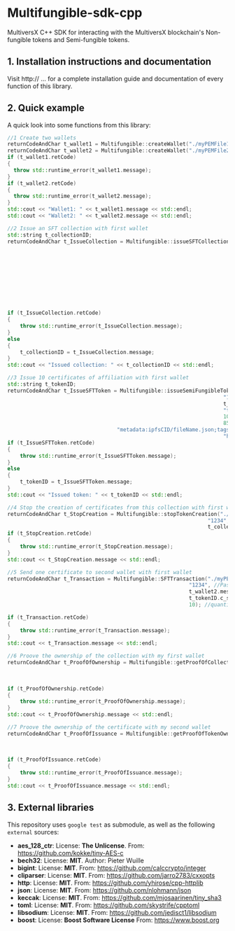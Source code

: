 # Multifungible-sdk-cpp

MultiversX C++ SDK for interacting with the MultiversX blockchain's Non-fungible tokens and Semi-fungible tokens. 

## 1. Installation instructions and documentation
Visit http:// ... for a complete installation guide and documentation of every function of this library.

## 2. Quick example
A quick look into some functions from this library: 

```c++
//1 Create two wallets
returnCodeAndChar t_wallet1 = Multifungible::createWallet("./myPEMFile1.json","1234");
returnCodeAndChar t_wallet2 = Multifungible::createWallet("./myPEMFile2.json","5678");
if (t_wallet1.retCode)
{
  throw std::runtime_error(t_wallet1.message);
}
if (t_wallet2.retCode)
{
  throw std::runtime_error(t_wallet2.message);
}
std::cout << "Wallet1: " << t_wallet1.message << std::endl;
std::cout << "Wallet2: " << t_wallet2.message << std::endl;

//2 Issue an SFT collection with first wallet
std::string t_collectionID;
returnCodeAndChar t_IssueCollection = Multifungible::issueSFTCollection("./myPEMFile1.json", //PEM file path
                                                                       "1234", //Password
                                                                       "Test", //Collection name
                                                                       "TST", //Collection ticker
                                                                       false, //canFreeze
                                                                       false, //canWipe
                                                                       true, //canPause
                                                                       false, //canTransferNFTCreateRole
                                                                       false, //canChangeOwner
                                                                       false, //canUpgrade
                                                                       true); //canAddSpecialRoles
if (t_IssueCollection.retCode)
{
    throw std::runtime_error(t_IssueCollection.message);
}
else
{
    t_collectionID = t_IssueCollection.message;
}
std::cout << "Issued collection: " << t_collectionID << std::endl;

//3 Issue 10 certificates of affiliation with first wallet
std::string t_tokenID;
returnCodeAndChar t_IssueSFTToken = Multifungible::issueSemiFungibleToken("./myPEMFile1.json",   //PEM file path
                                                                     "1234",                 //Password
                                                                     t_collectionID.c_str(), //collection name
                                                                     "tokenTest",            //Name of the token
                                                                     10,                     //quantity
                                                                     8500,                   //Royalties (85.00%)
                                   "metadata:ipfsCID/fileName.json;tags:tag1,tag2,tag3",     //metadata 
                                                                     "https://...");         //URL
if (t_IssueSFTToken.retCode)
{
    throw std::runtime_error(t_IssueSFTToken.message);
}
else
{
    t_tokenID = t_IssueSFTToken.message;
}
std::cout << "Issued token: " << t_tokenID << std::endl;

//4 Stop the creation of certificates from this collection with first wallet
returnCodeAndChar t_StopCreation = Multifungible::stopTokenCreation("./myPEMFile.json", //PEM file path
                                                                "1234", //Password
                                                                t_collectionID.c_str());
if (t_StopCreation.retCode)
{
    throw std::runtime_error(t_StopCreation.message);
}
std::cout << t_StopCreation.message << std::endl;

//5 Send one certificate to second wallet with first wallet
returnCodeAndChar t_Transaction = Multifungible::SFTTransaction("./myPEMFile.json", //PEM file path
                                                          "1234", //Password
                                                          t_wallet2.message, //Destination address
                                                          t_tokenID.c_str(), //SFT token ID
                                                          10); //quantity to send

if (t_Transaction.retCode)
{
    throw std::runtime_error(t_Transaction.message);
}
std::cout << t_Transaction.message << std::endl;

//6 Proove the ownership of the collection with my first wallet
returnCodeAndChar t_ProofOfOwnership = Multifungible::getProofOfCollectionOwnership ("./myPEMFile1.json", //PEM file path
                                                                                 "1234",                //Password
                                                                                  "abcd",               //ciphertext
                                                                                   t_collectionID.c_str());      //collection ID
if (t_ProofOfOwnership.retCode)
{
    throw std::runtime_error(t_ProofOfOwnership.message);
}
std::cout << t_ProofOfOwnership.message << std::endl;

//7 Proove the ownership of the certificate with my second wallet
returnCodeAndChar t_ProofOfIssuance = Multifungible::getProofOfTokenOwnership ("./myPEMFile2.json", //PEM file path
                                                                       "1234",                //Password
                                                                        "abcd",               //ciphertext
                                                                         t_tokenID.c_str());      //token ID
if (t_ProofOfIssuance.retCode)
{
    throw std::runtime_error(t_ProofOfIssuance.message);
}
std::cout << t_ProofOfIssuance.message << std::endl;
```

## 3. External libraries
This repository uses `google test` as submodule, as well as the following `external` sources:

- **aes_128_ctr**: License: **The Unlicense**. From: https://github.com/kokke/tiny-AES-c
- **bech32**: License: **MIT**. Author: Pieter Wuille
- **bigint**: License: **MIT**. From: https://github.com/calccrypto/integer
- **cliparser**: License: **MIT**. From: https://github.com/jarro2783/cxxopts
- **http**: License: **MIT**. From: https://github.com/yhirose/cpp-httplib
- **json**: License: **MIT**. From: https://github.com/nlohmann/json
- **keccak**: License: **MIT**. From: https://github.com/mjosaarinen/tiny_sha3
- **toml**: License: **MIT**. From: https://github.com/skystrife/cpptoml
- **libsodium**: License: **MIT**. From: https://github.com/jedisct1/libsodium
- **boost**: License: **Boost Software License** From: https://www.boost.org
